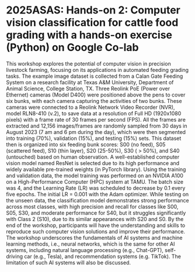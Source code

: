 # 2025ASAS: Hands-on 2: Computer vision classification for cattle food grading with a hands-on exercise (Python) on Google Co-lab

This workshop explores the potential of computer vision in precision livestock farming, focusing on its applications in automated feeding grading tasks. The example image dataset is collected from a Calan Gate Feeding System on a research facility at Texas A&M University, Department of Animal Science, College Station, TX. Three Reolink PoE (Power over Ethernet) cameras (Model D400) were positioned above the pens to cover six bunks, with each camera capturing the activities of two bunks. These cameras were connected to a Reolink Network Video Recorder (NVR), model RLN8-410 (v.2), to save data at a resolution of Full HD (1920x1080 pixels) with a frame rate of 30 frames per second (FPS). All the frames are extracted and 12,156 images/frames are randomly sampled from 30 days in August 2023 (7 am and 6 pm during the day), which were then segmented into training (70%), validation (15%), and testing (15%) sets. This dataset then is organized into six feeding bunk scores: S00 (no feed), S05 (scattered feed), S10 (thin layer), S20 (25-50%), S30 ( > 50%), and S40 (untouched) based on human observation. A well-established computer vision model named ResNet is selected due to its high performance and widely available pre-trained weights (in PyTorch library). Using the training and validation data, the model training was performed on an NVIDIA A100 on a High-Performance Computer (HPC) system at TAMU. The batch size was 4, and the Learning Rate (LR) was scheduled to decrease by 0.1 every five epochs. The initial LR = 0.001 with the Adam optimizer. While testing on the unseen data, the classification model demonstrates strong performance across most classes, with high precision and recall for classes like S00, S05, S30, and moderate performance for S40, but it struggles significantly with Class 2 (S10), due to its similar appearances with S20 and S0. By the end of the workshop, participants will have the understanding and skills to reproduce such computer vision solutions and improve their performance. The workshop underscores the fundamentals of AI systems and machine learning methods, i.e., neural networks, which is the same for other AI systems, including natural language processing (e.g., Chat-GPT), self-driving car (e.g., Tesla), and recommendation systems (e.g. TikTok). The limitation of such AI systems will also be discussed.
